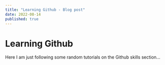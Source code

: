 ```yaml
---
title: "Learning Github - Blog post"
date: 2022-08-14
published: true
---
```


# Learning Github

Here I am just following some random tutorials on the Github skills section...
